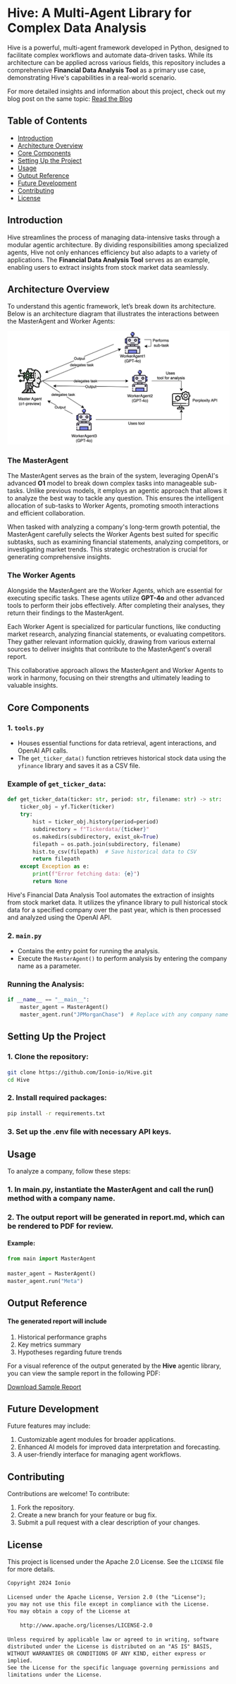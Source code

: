# Hive: A Multi-Agent Library for Complex Data Analysis

Hive is a powerful, multi-agent framework developed in Python, designed to facilitate complex workflows and automate data-driven tasks. While its architecture can be applied across various fields, this repository includes a comprehensive **Financial Data Analysis Tool** as a primary use case, demonstrating Hive's capabilities in a real-world scenario.

For more detailed insights and information about this project, check out my blog post on the same topic: [Read the Blog](https://www.ionio.ai/blog/building-an-agentic-framework-with-o1-and-gpt-4o)

## Table of Contents
- [Introduction](#introduction)
- [Architecture Overview](#architecture-overview)
- [Core Components](#core-components)
- [Setting Up the Project](#setting-up-the-project)
- [Usage](#usage)
- [Output Reference](#output-reference)
- [Future Development](#future-development)
- [Contributing](#contributing)
- [License](#license)

## Introduction

Hive streamlines the process of managing data-intensive tasks through a modular agentic architecture. By dividing responsibilities among specialized agents, Hive not only enhances efficiency but also adapts to a variety of applications. The **Financial Data Analysis Tool** serves as an example, enabling users to extract insights from stock market data seamlessly.

## Architecture Overview

To understand this agentic framework, let’s break down its architecture. Below is an architecture diagram that illustrates the interactions between the MasterAgent and Worker Agents:

![Architecture Diagram](arch.png)

### The MasterAgent

The MasterAgent serves as the brain of the system, leveraging OpenAI's advanced **O1** model to break down complex tasks into manageable sub-tasks. Unlike previous models, it employs an agentic approach that allows it to analyze the best way to tackle any question. This ensures the intelligent allocation of sub-tasks to Worker Agents, promoting smooth interactions and efficient collaboration.

When tasked with analyzing a company's long-term growth potential, the MasterAgent carefully selects the Worker Agents best suited for specific subtasks, such as examining financial statements, analyzing competitors, or investigating market trends. This strategic orchestration is crucial for generating comprehensive insights.

### The Worker Agents

Alongside the MasterAgent are the Worker Agents, which are essential for executing specific tasks. These agents utilize **GPT-4o** and other advanced tools to perform their jobs effectively. After completing their analyses, they return their findings to the MasterAgent.

Each Worker Agent is specialized for particular functions, like conducting market research, analyzing financial statements, or evaluating competitors. They gather relevant information quickly, drawing from various external sources to deliver insights that contribute to the MasterAgent's overall report.

This collaborative approach allows the MasterAgent and Worker Agents to work in harmony, focusing on their strengths and ultimately leading to valuable insights.

## Core Components

### 1. **`tools.py`**
   - Houses essential functions for data retrieval, agent interactions, and OpenAI API calls.
   - The `get_ticker_data()` function retrieves historical stock data using the `yfinance` library and saves it as a CSV file.

### Example of `get_ticker_data`:
```python
def get_ticker_data(ticker: str, period: str, filename: str) -> str:
    ticker_obj = yf.Ticker(ticker)
    try:
        hist = ticker_obj.history(period=period)
        subdirectory = f"Tickerdata/{ticker}"
        os.makedirs(subdirectory, exist_ok=True)
        filepath = os.path.join(subdirectory, filename)
        hist.to_csv(filepath)  # Save historical data to CSV
        return filepath  
    except Exception as e:
        print(f"Error fetching data: {e}")
        return None
```
Hive's Financial Data Analysis Tool automates the extraction of insights from stock market data. It utilizes the yfinance library to pull historical stock data for a specified company over the past year, which is then processed and analyzed using the OpenAI API.

### 2. **`main.py`**
   - Contains the entry point for running the analysis.
   - Execute the `MasterAgent()` to perform analysis by entering the company name as a parameter.
### Running the Analysis:
```python
if __name__ == "__main__":
    master_agent = MasterAgent()
    master_agent.run("JPMorganChase")  # Replace with any company name
```

## Setting Up the Project
### 1. Clone the repository:
```bash
git clone https://github.com/Ionio-io/Hive.git
cd Hive
```

### 2. Install required packages:

```bash
pip install -r requirements.txt
```
### 3. Set up the .env file with necessary API keys.

## Usage

To analyze a company, follow these steps:

### 1. In main.py, instantiate the MasterAgent and call the run() method with a company name.
### 2. The output report will be generated in report.md, which can be rendered to PDF for review.

#### Example:
```python
from main import MasterAgent

master_agent = MasterAgent()
master_agent.run("Meta")
```
## Output Reference
#### The generated report will include
1. Historical performance graphs
2. Key metrics summary
3. Hypotheses regarding future trends

For a visual reference of the output generated by the **Hive** agentic library, you can view the sample report in the following PDF:

[Download Sample Report](path/to/your/sample_report.pdf)

## Future Development
Future features may include:

 1. Customizable agent modules for broader applications.
 2. Enhanced AI models for improved data interpretation and forecasting.
 3. A user-friendly interface for managing agent workflows.

## Contributing

Contributions are welcome! To contribute:

1. Fork the repository.
2. Create a new branch for your feature or bug fix.
3. Submit a pull request with a clear description of your changes.

## License

This project is licensed under the Apache 2.0 License. See the `LICENSE` file for more details.
```
Copyright 2024 Ionio

Licensed under the Apache License, Version 2.0 (the "License");
you may not use this file except in compliance with the License.
You may obtain a copy of the License at

    http://www.apache.org/licenses/LICENSE-2.0

Unless required by applicable law or agreed to in writing, software
distributed under the License is distributed on an "AS IS" BASIS,
WITHOUT WARRANTIES OR CONDITIONS OF ANY KIND, either express or implied.
See the License for the specific language governing permissions and
limitations under the License.
```